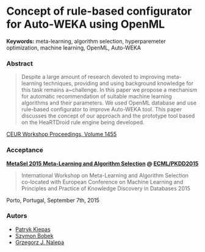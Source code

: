 # Concept of rule-based configurator for Auto-WEKA using OpenML

**Keywords:** meta-learning, algorithm selection, hyperparemeter optimization, machine learning, OpenML, Auto-WEKA

### Abstract
> Despite a large amount of research devoted to improving meta-learning techniques, providing and using background knowledge for this task remains a~challenge. In this paper we propose a mechanism for automatic recommendation of suitable machine learning algorithms and their parameters. We used OpenML database and use rule-based configurator to improve Auto-WEKA tool. This paper discusses the concept of our approach and the prototype tool based on the HeaRTDroid rule engine being developed.

[CEUR Workshop Proceedings, Volume 1455](http://ceur-ws.org/Vol-1455/)

### Acceptance

**[MetaSel 2015 Meta-Learning and Algorithm Selection](http://metasel2015.inesctec.pt/) @ [ECML/PKDD2015](http://www.ecmlpkdd2015.org/)**

> International Workshop on Meta-Learning and Algorithm Selection co-located with European Conference on Machine Learning and Principles and Practice of Knowledge Discovery in Databases 2015

Porto, Portugal, September 7th, 2015

### Autors

* [Patryk Kiepas](http://home.agh.edu.pl/~kiepas)
* [Szymon Bobek](http://home.agh.edu.pl/~sbobek)
* [Grzegorz J. Nalepa](http://home.agh.edu.pl/~gjn)

